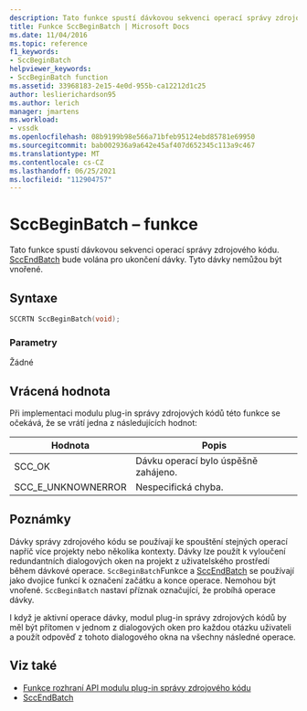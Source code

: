 ```yaml
---
description: Tato funkce spustí dávkovou sekvenci operací správy zdrojového kódu.
title: Funkce SccBeginBatch | Microsoft Docs
ms.date: 11/04/2016
ms.topic: reference
f1_keywords:
- SccBeginBatch
helpviewer_keywords:
- SccBeginBatch function
ms.assetid: 33968183-2e15-4e0d-955b-ca12212d1c25
author: leslierichardson95
ms.author: lerich
manager: jmartens
ms.workload:
- vssdk
ms.openlocfilehash: 08b9199b98e566a71bfeb95124ebd85781e69950
ms.sourcegitcommit: bab002936a9a642e45af407d652345c113a9c467
ms.translationtype: MT
ms.contentlocale: cs-CZ
ms.lasthandoff: 06/25/2021
ms.locfileid: "112904757"
---
```

# <a name="sccbeginbatch-function"></a>SccBeginBatch – funkce
Tato funkce spustí dávkovou sekvenci operací správy zdrojového kódu. [SccEndBatch](../extensibility/sccendbatch-function.md) bude volána pro ukončení dávky. Tyto dávky nemůžou být vnořené.

## <a name="syntax"></a>Syntaxe

```cpp
SCCRTN SccBeginBatch(void);
```

### <a name="parameters"></a>Parametry
 Žádné

## <a name="return-value"></a>Vrácená hodnota
 Při implementaci modulu plug-in správy zdrojových kódů této funkce se očekává, že se vrátí jedna z následujících hodnot:

|Hodnota|Popis|
|-----------|-----------------|
|SCC_OK|Dávku operací bylo úspěšně zahájeno.|
|SCC_E_UNKNOWNERROR|Nespecifická chyba.|

## <a name="remarks"></a>Poznámky
 Dávky správy zdrojového kódu se používají ke spouštění stejných operací napříč více projekty nebo několika kontexty. Dávky lze použít k vyloučení redundantních dialogových oken na projekt z uživatelského prostředí během dávkové operace. `SccBeginBatch`Funkce a [SccEndBatch](../extensibility/sccendbatch-function.md) se používají jako dvojice funkcí k označení začátku a konce operace. Nemohou být vnořené. `SccBeginBatch` nastaví příznak označující, že probíhá operace dávky.

 I když je aktivní operace dávky, modul plug-in správy zdrojových kódů by měl být přítomen v jednom z dialogových oken pro každou otázku uživateli a použít odpověď z tohoto dialogového okna na všechny následné operace.

## <a name="see-also"></a>Viz také
- [Funkce rozhraní API modulu plug-in správy zdrojového kódu](../extensibility/source-control-plug-in-api-functions.md)
- [SccEndBatch](../extensibility/sccendbatch-function.md)
